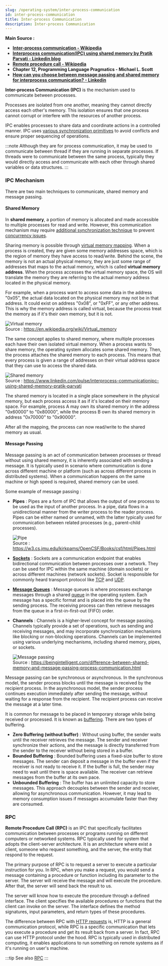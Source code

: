 ```yaml
---
slug: /operating-system/inter-process-communication
id: inter-process-communication
title: Inter-process Communication
description: Inter-process Communication
---
```


**Main Source :**

- **[Inter-process communication - Wikipedia](https://en.wikipedia.org/wiki/Inter-process_communication)**
- **[Interprocess communication(IPC) using shared memory by Pratik Parvati - Linkedin blog](https://www.linkedin.com/pulse/interprocess-communicationipc-using-shared-memory-pratik-parvati)**
- **[Remote procedure call - Wikipedia](https://en.wikipedia.org/wiki/Remote_procedure_call)**
- **Chapter 12, Programming Language Pragmatics - Michael L. Scott**
- **[How can you choose between message passing and shared memory for interprocess communication? - Linkedin](https://www.linkedin.com/advice/0/how-can-you-choose-between-message-passing-shared)**

**Inter-process Communication (IPC)** is the mechanism used to communicate between processes.

Processes are isolated from one another, meaning they cannot directly access each other's memory. This isolation ensures that one process cannot corrupt or interfere with the resources of another process.

IPC enables processes to share data and coordinate actions in a controlled manner. IPC uses [various synchronization primitives](/operating-system/multithreading#synchronization-primitives) to avoid conflicts and ensure proper sequencing of operations.

:::note
Although they are for process communication, it may be used to communicate between thread if they are running in separate processes. If threads were to communicate between the same process, typically they would directly access and communicate with each other through shared variables or data structures.
:::

### IPC Mechanism

There are two main techniques to communicate, shared memory and message passing.

#### Shared Memory

In **shared memory**, a portion of memory is allocated and made accessible to multiple processes for read and write. However, this communication mechanism may require [additional synchronization technique](/operating-system/multithreading#thread-synchronization) to prevent [concurrency issues](/operating-system/multithreading#multithreading-problems).

Sharing memory is possible through [virtual memory mapping](/operating-system/memory-management#virtual-addressing). When a process is created, they are given some memory addresses space, which is the region of memory they have access to read/write. Behind the scene, the memory is not an actual physical memory, they are just some range of addresses that maps to the actual memory, which is called **virtual memory address**. When the process accesses the virtual memory space, the OS will translate the memory they are referring to the actual memory address located in the physical memory.

For example, when a process want to access some data in the address "0x05", the actual data located on the physical memory may not be in that address. It could exist on address "0x08", or "0xFF", or any other address. This is why the memory address is called virtual, because the process treat the memory as if it's their own memory, but it is not.

![Virtual memory](./virtual-memory.png)  
Source : https://en.wikipedia.org/wiki/Virtual_memory

The same concept applies to shared memory, where multiple processes each have their own isolated virtual memory. When a process wants to share memory, the operating system allocates some shared memory. Then, the process attaches the shared memory to each process. This means that every process is given a range of addresses on their virtual address space that they can use to access the shared data.

![Shared memory](./shared-memory.png)  
Source : https://www.linkedin.com/pulse/interprocess-communicationipc-using-shared-memory-pratik-parvati

The shared memory is located in a single place somewhere in the physical memory, but each process access it as if it's located on their memory space. For example, process A may own its shared memory in the address "0x60000" to "0x80000", while the process B own its shared memory in address "0x70000" to "0x90000".

After all the mapping, the process can now read/write to the shared memory as usual.

#### Message Passing

Message passing is an act of communication between processes or thread without using shared memory, it is inherently associated with sending a message. It is typically used in scenario where communication is done across different machine or platform (such as across different process in distributed systems). When a communication happens on the same machine or high speed is required, shared memory can be used.

Some example of message passing :

- **Pipes** : Pipes are a form of IPC that allows the output of one process to be used as the input of another process. In a pipe, data flows in a unidirectional manner from the writer process to the reader process. Pipes can be either named or unnamed, with the latter typically used for communication between related processes (e.g., parent-child processes).

  ![Pipe](./pipe.png)  
   Source : https://w3.cs.jmu.edu/kirkpams/OpenCSF/Books/csf/html/Pipes.html

- **[Sockets](/computer-networking/socket)** : Sockets are a communication endpoint that enables bidirectional communication between processes over a network. They can be used for IPC within the same machine (domain sockets) or across different machines (network sockets). Socket is responsible for commonly heard transport protocol like [TCP](/computer-networking/tcp-protocol) and [UDP](/computer-networking/udp).
- **[Message Queues](/backend-development/message-broker)** : Message queues is where processes exchange messages through a shared [queue](/data-structures-and-algorithms/queue) in the operating system. Each message has a specific format and is placed into the queue by the sending process. The receiving process can then retrieve messages from the queue in a first-in-first-out (FIFO) order.
- **Channels** : Channels is a higher-level concept for message passing. Channels typically provide a set of operations, such as sending and receiving messages, and may incorporate synchronization mechanisms like blocking or non-blocking operations. Channels can be implemented using various underlying mechanisms, including shared memory, pipes, or sockets.

  ![Message passing](./message-passing.png)  
   Source : https://beingintelligent.com/difference-between-shared-memory-and-message-passing-process-communication.html

Message passing can be synchronous or asynchronous. In the synchronous model, the sender process blocks until the message is received by the recipient process. In the asynchronous model, the sender process continues execution immediately after sending the message, without waiting for a response from the recipient. The recipient process can receive the message at a later time.

It is common for message to be placed in temporary storage while being received or processed. It is known as [buffering](/computer-and-programming-fundamentals/memory#buffer). There are two types of buffering.

- **Zero Buffering (without buffer)** : Without using buffer, the sender waits until the receiver retrieves the message. The sender and receiver synchronize their actions, and the message is directly transferred from the sender to the receiver without being stored in a buffer.
- **Bounded Buffering** : Bounded buffering uses a fixed-size buffer to store messages. The sender can deposit a message in the buffer even if the receiver is not ready to receive it. If the buffer is full, the sender may need to wait until there is space available. The receiver can retrieve messages from the buffer at its own pace.
- **Unbounded Buffering** : The buffer has an unlimited capacity to store messages. This approach decouples between the sender and receiver, allowing for asynchronous communication. However, it may lead to memory consumption issues if messages accumulate faster than they are consumed.

### RPC

**Remote Procedure Call (RPC)** is an IPC that specifically facilitates communication between processes or programs running on different computers or networked systems. RPC typically used for system that adopts the client-server architecture. It is an architecture where exist a client, someone who request something, and the server, the entity that respond to the request.

The primary purpose of RPC is to request a server to execute a particular instruction for you. In RPC, when you make a request, you would send a message containing a procedure or function including its parameter to the server. The server will receive the message and will execute the procedure. After that, the server will send back the result to us.

The server will know how to execute the procedure through a defined interface. The client specifies the available procedures or functions that the client can invoke on the server. The interface defines the method signatures, input parameters, and return types of these procedures.

The difference between RPC with [HTTP requests](/computer-networking/http-https) is, HTTP is a general communication protocol, while RPC is a specific communication that lets you execute a procedure and get its result back from a server. In fact, RPC can use HTTP protocol under the hood. RPC is typically used in distributed computing, it enables applications to run something on remote systems as if it's running on user's machine.

:::tip
See also [RPC](/backend-development/rpc)
:::
